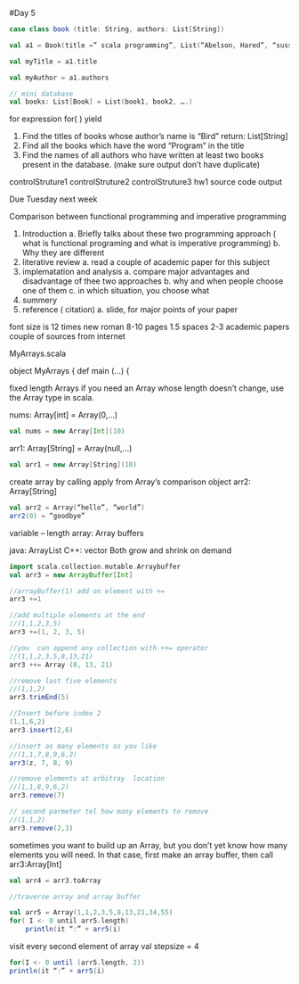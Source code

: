 #Day 5

```scala
case class book (title: String, authors: List[String])

val a1 = Book(title =” scala programming”, List(“Abelson, Hared”, “susssman, Gerald I. “))

val myTitle = a1.title

val myAuthor = a1.authors

// mini database
val books: List[Book] = List(book1, book2, ….)
```


for expression
for( ) yield

1)	Find the titles of books whose author’s name is “Bird” return: List[String]
2)	Find all the books which have the word “Program” in the title
3)	Find the names of all authors who have written at least two books present in the database. (make sure output don’t have duplicate)


controlStruture1
controlStruture2
controlStruture3
hw1
source code
output

Due Tuesday next week

Comparison between functional programming and imperative programming

1)	Introduction
a.	Briefly talks about these two programming approach ( what is functional programing and what is imperative programming)
b.	Why they are different
2)	literative review
a.	read a couple of academic paper for this subject
3)	implematation and analysis
a.	compare major advantages and disadvantage of thee two approaches
b.	why and when people choose one of them
c.	in which situation, you choose what
4)	summery
5)	reference ( citation)
a.	slide, for major points of your paper

font size is 12
times new roman
8-10 pages
1.5 spaces
2-3 academic papers
couple of sources from internet

MyArrays.scala

object MyArrays {
	def main (…) {

fixed length Arrays
if you need an Array whose length doesn’t change, use the Array type in scala.

nums: Array[int] = Array(0,…)
```scala
val nums = new Array[Int](10)
```

arr1: Array[String] = Array(null,…)
```scala
val arr1 = new Array[String](10)
```

create array by calling apply from Array’s comparison object
arr2: Array[String]

```scala
val arr2 = Array(“hello”, “world”)
arr2(0) = “goodbye”
```

variable – length array: Array buffers

java: ArrayList
C++: vector
Both grow and shrink on demand

```scala
import scala.collection.mutable.Arraybuffer
val arr3 = new ArrayBuffer[Int]

//arrayBuffer(1) add on element with +=
arr3 +=1

//add multiple elements at the end
//(1,1,2,3,5)
arr3 +=(1, 2, 3, 5)

//you  can append any collection with ++= operator
//(1,1,2,3,5,8,13,21)
arr3 ++= Array (8, 13, 21)

//remove last five elements
//(1,1,2)
arr3.trimEnd(5)

//Insert before index 2
(1,1,6,2)
arr3.insert(2,6)

//insert as many elements as you like
//(1,1,7,8,9,6,2)
arr3(z, 7, 8, 9)

//remove elements at arbitray  location
//(1,1,8,9,6,2)
arr3.remove(7)

// second parmeter tel how many elements to remove
//(1,1,2)
arr3.remove(2,3)
```

sometimes you want to build up an Array, but you don’t yet know how many elements you will need. In that case, first make an array buffer, then call arr3:Array[Int]
```scala
val arr4 = arr3.toArray

//traverse array and array buffer

val arr5 = Array(1,1,2,3,5,8,13,21,34,55)
for( I <- 0 until arr5.length)
	println(it “:” + arr5(i)
```

visit every second element of array
val stepsize = 4

```scala
for(I <- 0 until (arr5.length, 2))
println(it “:” + arr5(i)
```
